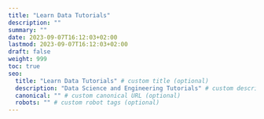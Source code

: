 ```yaml
---
title: "Learn Data Tutorials"
description: ""
summary: ""
date: 2023-09-07T16:12:03+02:00
lastmod: 2023-09-07T16:12:03+02:00
draft: false
weight: 999
toc: true
seo:
  title: "Learn Data Tutorials" # custom title (optional)
  description: "Data Science and Engineering Tutorials" # custom description (recommended)
  canonical: "" # custom canonical URL (optional)
  robots: "" # custom robot tags (optional)
---
```

